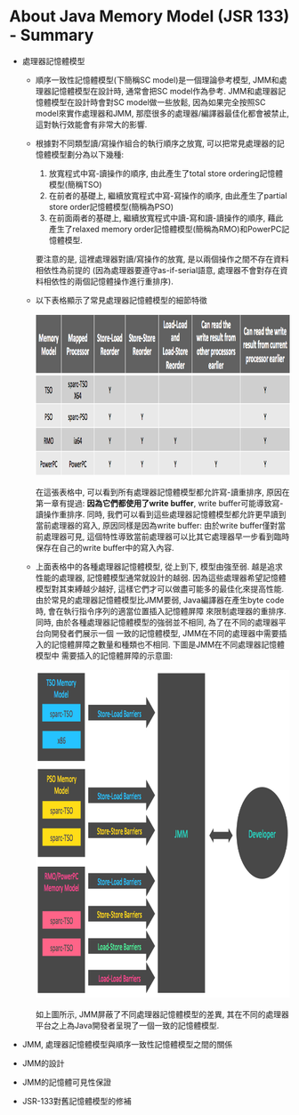 # About Java Memory Model (JSR 133) - Summary

* 處理器記憶體模型
    * 順序一致性記憶體模型(下簡稱SC model)是一個理論參考模型, JMM和處理器記憶體模型在設計時,
      通常會把SC model作為參考. JMM和處理器記憶體模型在設計時會對SC model做一些放鬆,
      因為如果完全按照SC model來實作處理器和JMM, 那麼很多的處理器/編譯器最佳化都會被禁止,
      這對執行效能會有非常大的影響.

    * 根據對不同類型讀/寫操作組合的執行順序之放寬, 可以把常見處理器的記憶體模型劃分為以下幾種:
        1. 放寬程式中寫-讀操作的順序, 由此產生了total store ordering記憶體模型(簡稱TSO)
        2. 在前者的基礎上, 繼續放寬程式中寫-寫操作的順序, 由此產生了partial store order記憶體模型(簡稱為PSO)
        3. 在前面兩者的基礎上, 繼續放寬程式中讀-寫和讀-讀操作的順序, 藉此產生了relaxed memory order記憶體模型(簡稱為RMO)和PowerPC記憶體模型.

        要注意的是, 這裡處理器對讀/寫操作的放寬, 是以兩個操作之間不存在資料相依性為前提的
        (因為處理器要遵守as-if-serial語意, 處理器不會對存在資料相依性的兩個記憶體操作進行重排序).

    * 以下表格顯示了常見處理器記憶體模型的細節特徵<br/><br/>
      <img src="../../note_img/jmm/jmm-055.png" width="939" height="288"/><br/><br/>
      在這張表格中, 可以看到所有處理器記憶體模型都允許寫-讀重排序, 原因在第一章有提過: **因為它們都使用了write buffer**,
      write buffer可能導致寫-讀操作重排序. 同時, 我們可以看到這些處理器記憶體模型都允許更早讀到當前處理器的寫入,
      原因同樣是因為write buffer: 由於write buffer僅對當前處理器可見,
      這個特性導致當前處理器可以比其它處理器早一步看到臨時保存在自己的write buffer中的寫入內容.

    * 上面表格中的各種處理器記憶體模型, 從上到下, 模型由強至弱. 越是追求性能的處理器, 記憶體模型通常就設計的越弱.
      因為這些處理器希望記憶體模型對其束縛越少越好, 這樣它們才可以做盡可能多的最佳化來提高性能.
      由於常見的處理器記憶體模型比JMM要弱, Java編譯器在產生byte code時, 會在執行指令序列的適當位置插入記憶體屏障
      來限制處理器的重排序. 同時, 由於各種處理器記憶體模型的強弱並不相同, 為了在不同的處理器平台向開發者們展示一個
      一致的記憶體模型, JMM在不同的處理器中需要插入的記憶體屏障之數量和種類也不相同. 下圖是JMM在不同處理器記憶體模型中
      需要插入的記憶體屏障的示意圖:<br/><br/>
      <img src="../../note_img/jmm/jmm-056.png" width="805" height="588"/><br/><br/>
      如上圖所示, JMM屏蔽了不同處理器記憶體模型的差異, 其在不同的處理器平台之上為Java開發者呈現了一個一致的記憶體模型.

* JMM, 處理器記憶體模型與順序一致性記憶體模型之間的關係

* JMM的設計

* JMM的記憶體可見性保證

* JSR-133對舊記憶體模型的修補
